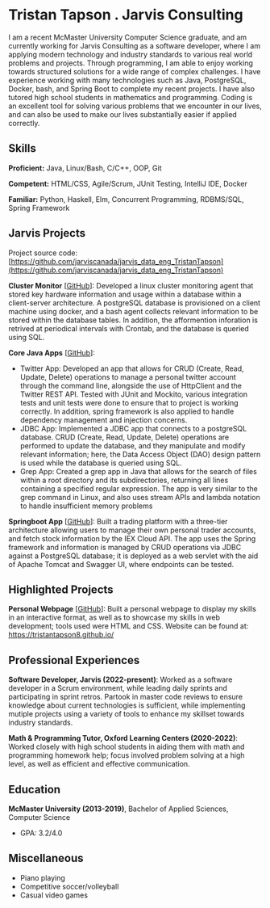 # Tristan Tapson . Jarvis Consulting

I am a recent McMaster University Computer Science graduate, and am currently working for Jarvis Consulting as a software developer, where I am applying modern technology and industry standards to various real world problems and projects. Through programming, I am able to enjoy working towards structured solutions for a wide range of complex challenges. I have experience working with many technologies such as Java, PostgreSQL, Docker, bash, and Spring Boot to complete my recent projects. I have also tutored high school students in mathematics and programming. Coding is an excellent tool for solving various problems that we encounter in our lives, and can also be used to make our lives substantially easier if applied correctly.

## Skills

**Proficient:** Java, Linux/Bash, C/C++, OOP, Git

**Competent:** HTML/CSS, Agile/Scrum, JUnit Testing, IntelliJ IDE, Docker

**Familiar:** Python, Haskell, Elm, Concurrent Programming, RDBMS/SQL, Spring Framework

## Jarvis Projects

Project source code: [https://github.com/jarviscanada/jarvis_data_eng_TristanTapson](https://github.com/jarviscanada/jarvis_data_eng_TristanTapson)


**Cluster Monitor** [[GitHub](https://github.com/jarviscanada/jarvis_data_eng_TristanTapson/tree/master/linux_sql)]: Developed a linux cluster monitoring agent that stored key hardware information and usage within a database within a client-server architecture. A postgreSQL database is provisioned on a client machine using docker, and a bash agent collects relevant information to be stored within the database tables. In addition, the afformention inforation is retrived at periodical intervals with Crontab, and the database is queried using SQL.

**Core Java Apps** [[GitHub](https://github.com/jarviscanada/jarvis_data_eng_TristanTapson/tree/master/core_java)]:
      
  - Twitter App: Developed an app that allows for CRUD (Create, Read, Update, Delete) operations to manage a personal twitter account through the command line, alongside the use of HttpClient and the Twitter REST API. Tested with JUnit and Mockito, various integration tests and unit tests were done to ensure that to project is working correctly. In addition, spring framework is also applied to handle dependency management and injection concerns.
  - JDBC App: Implemented a JDBC app that connects to a postgreSQL database. CRUD (Create, Read, Update, Delete) operations are performed to update the database, and they manipulate and modify relevant information; here, the Data Access Object (DAO) design pattern is used while the database is queried using SQL.
  - Grep App: Created a grep app in Java that allows for the search of files within a root directory and its subdirectories, returning all lines containing a specified regular expression. The app is very similar to the grep command in Linux, and also uses stream APIs and lambda notation to handle insufficient memory problems

**Springboot App** [[GitHub](https://github.com/jarviscanada/jarvis_data_eng_TristanTapson/tree/master/springboot)]: Built a trading platform with a three-tier architecture allowing users to manage their own personal trader accounts, and fetch stock information by the IEX Cloud API. The app uses the Spring framework and information is managed by CRUD operations via JDBC against a PostgreSQL database; it is deployed as a web servlet with the aid of Apache Tomcat and Swagger UI, where endpoints can be tested.


## Highlighted Projects
**Personal Webpage** [[GitHub](https://github.com/tristantapson8/tristantapson8.github.io)]: Built a personal webpage to display my skills in an interactive format, as well as to showcase my skills in web development; tools used were HTML and CSS. Website can be found at: https://tristantapson8.github.io/


## Professional Experiences

**Software Developer, Jarvis (2022-present)**: Worked as a software developer in a Scrum environment, while leading daily sprints and participating in sprint retros. Partook in master code reviews to ensure knowledge about current technologies is sufficient, while implementing mutiple projects using a variety of tools to enhance my skillset towards industry standards.

**Math & Programming Tutor, Oxford Learning Centers (2020-2022)**: Worked closely with high school students in aiding them with math and programming homework help; focus involved problem solving at a high level, as well as efficient and effective communication.


## Education
**McMaster University (2013-2019)**, Bachelor of Applied Sciences, Computer Science
- GPA: 3.2/4.0


## Miscellaneous
- Piano playing
- Competitive soccer/volleyball
- Casual video games